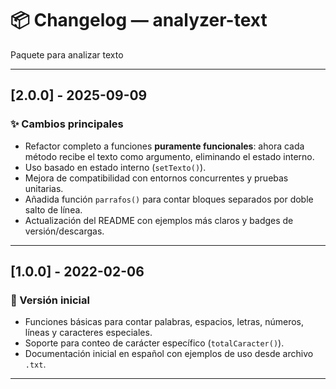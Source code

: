 # 📦 Changelog — analyzer-text

Paquete para analizar texto

---

## [2.0.0] - 2025-09-09

### ✨ Cambios principales

- Refactor completo a funciones **puramente funcionales**: ahora cada método recibe el texto como argumento, eliminando el estado interno.
- Uso basado en estado interno (`setTexto()`).
- Mejora de compatibilidad con entornos concurrentes y pruebas unitarias.
- Añadida función `parrafos()` para contar bloques separados por doble salto de línea.
- Actualización del README con ejemplos más claros y badges de versión/descargas.



---

## [1.0.0] - 2022-02-06

### 🚀 Versión inicial

- Funciones básicas para contar palabras, espacios, letras, números, líneas y caracteres especiales.
- Soporte para conteo de carácter específico (`totalCaracter()`).
- Documentación inicial en español con ejemplos de uso desde archivo `.txt`.

---
